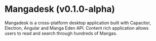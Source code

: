 # Mangadesk (v0.1.0-alpha)

Mangadesk is a cross-platform desktop application built with Capacitor, Electron, Angular and Manga Eden API. Content rich application allows users to read and search through hundreds of Mangas.
